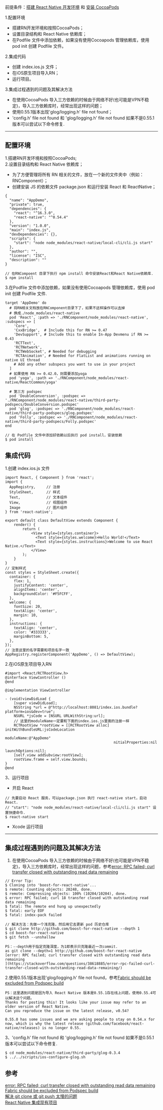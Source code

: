 前提条件：[搭建 React Native 开发环境](https://reactnative.cn/docs/0.51/getting-started.html#content) 和 [安装 CocoaPods ](https://blog.devtang.com/2014/05/25/use-cocoapod-to-manage-ios-lib-dependency/)

1.配置环境<br>
 * 搭建RN开发环境和按照CocoaPods；<br>
 * 设置目录结构和 React Native 依赖库；<br>
 * 在Podfile 文件中添加依赖，如果没有使用Cocoapods 管理依赖库，使用 pod init 创建 Podfile 文件。<br>
 
2.集成代码<br>
 * 创建 index.ios.js 文件；<br>
 * 在iOS原生项目导入RN；<br>
 * 运行项目。<br>

3.集成过程遇到的问题及其解决方法<br>
 * 在使用CocoaPods 导入三方依赖的时候由于网络不好(也可能是VPN不稳定)，导入三方依赖库时，经常出现这样的问题；<br>
 * 使用0.55.1版本出现'glog/logging.h' file not found；<br>
 * 'config.h' file not found 和 'glog/logging.h' file not found 如果不是0.55.1版本可以尝试以下命令修复.
----
配置环境
----
1.搭建RN开发环境和按照CocoaPods;<br>
2.设置目录结构和 React Native 依赖库；<br>
  * 为了方便管理将所有 RN 相关的文件，放在一个新的文件夹中（例如：RNComponent）；<br>
  * 创建安装 JS 的依赖文件 package.json 和运行安装 React 和 ReactNative；<br>
```
{
  "name": "AppDemo",
  "private": true,
  "dependencies": {
    "react": "^16.3.0",
    "react-native": "^0.54.4"
  },
  "version": "1.0.0",
  "main": "index.js",
  "devDependencies": {},
  "scripts": {
    "start": "node node_modules/react-native/local-cli/cli.js start"
  },
  "author": "",
  "license": "ISC",
  "description": ""
}
```
```
// 在RNCompoent 目录下执行 npm install 命令安装React和React Native依赖库.
$ npm install
```
3.在Podfile 文件中添加依赖，如果没有使用Cocoapods 管理依赖库，使用 pod init 创建 Podfile 文件.
```
target 'AppDemo' do
  # 将RN相关文档放在RNComponent目录下了，如果不这样操作可以去掉
  # 换成./node_modules/react-native
  pod 'React', :path => './RNComponent/node_modules/react-native', :subspecs => [
    'Core',
    'CxxBridge',  # Include this for RN >= 0.47
    'DevSupport', # Include this to enable In-App Devmenu if RN >= 0.43
    'RCTText',
    'RCTNetwork',
    'RCTWebSocket', # Needed for debugging
    'RCTAnimation', # Needed for FlatList and animations running on native UI thread
    # Add any other subspecs you want to use in your project
  ]
  # 如果使用 RN >= 0.42.0，则需要添加yoga
  pod 'yoga', :path => './RNComponent/node_modules/react-native/ReactCommon/yoga'

  # 第三方 podspec 
  pod 'DoubleConversion', :podspec => './RNComponent/node_modules/react-native/third-party-podspecs/DoubleConversion.podspec'
  pod 'glog', :podspec => './RNComponent/node_modules/react-native/third-party-podspecs/glog.podspec'
  pod 'Folly', :podspec => './RNComponent/node_modules/react-native/third-party-podspecs/Folly.podspec'
end
```
```
// 在 Podfile 文件中添加好依赖以后执行 pod install，安装依赖
$ pod install
```
集成代码
----
1.创建 index.ios.js 文件
```
import React, { Component } from 'react';
import {
  AppRegistry,     // 注册
  StyleSheet,      // 样式
  Text,            // 文本组件
  View,            // 视图组件
  Image            // 图片组件
} from 'react-native';

export default class DefaultView extends Component {
    render() {
        return (
            <View style={styles.container}>
              <Text style={styles.welcome}>Hello World!</Text>
              <Text style={styles.instructions}>Welcome to use React Native.</Text>
            </View>
        );
    }
}
// 定制样式
const styles = StyleSheet.create({
  container: {
    flex: 1,
    justifyContent: 'center',
    alignItems: 'center',
    backgroundColor: '#F5FCFF',
  },
  welcome: {
    fontSize: 20,
    textAlign: 'center',
    margin: 10,
  },
  instructions: {
    textAlign: 'center',
    color: '#333333',
    marginBottom: 5,
  },
});
// 注意这里的名字需要和项目名字一致
AppRegistry.registerComponent('AppDemo', () => DefaultView);
```
2.在iOS原生项目导入RN
```
#import <React/RCTRootView.h>
@interface ViewController ()
@end

@implementation ViewController

- (void)viewDidLoad {
    [super viewDidLoad];
    NSString *url = @"http://localhost:8081/index.ios.bundle?platform=ios&dev=true";
    NSURL *jsCode = [NSURL URLWithString:url];
    // 这里的moduleName一定要和下面的index.ios.js里面的注册一样
    RCTRootView *rootView = [[RCTRootView alloc] initWithBundleURL:jsCodeLocation
                                                        moduleName:@"AppDemo"
                                                  nitialProperties:nil
                                                     launchOptions:nil];
    [self.view addSubview:rootView];
    rootView.frame = self.view.bounds;
}
@end
```
3、运行项目
 * 开启 React
```
// 先要启动 React 服务，可以package.json 执行 react-native start，启动React.
// "start": "node node_modules/react-native/local-cli/cli.js start" 设置快捷命令.
$ react-native start
```
 * Xcode 运行项目

----
集成过程遇到的问题及其解决方法
----
1. 在使用CocoaPods 导入三方依赖的时候由于网络不好(也可能是VPN不稳定)，导入三方依赖库时，经常出现这样的问题，参考[error: RPC failed; curl transfer closed with outstanding read data remaining
](https://stackoverflow.com/questions/38618885/error-rpc-failed-curl-transfer-closed-with-outstanding-read-data-remaining/)<br> 
```
// Error Tip:
$ Cloning into 'boost-for-react-native'...
$ remote: Counting objects: 20248, done.
$ remote: Compressing objects: 100% (10204/10204), done.
$ error: RPC failed; curl 18 transfer closed with outstanding read data remaining 
$ fatal: The remote end hung up unexpectedly
$ fatal: early EOF
$ fatal: index-pack failed

// 解决方法：先做一个浅克隆，然后用它去更新 pod 历史仓库
$ git clone http://github.com/boost-for-react-native --depth 1
$ cd boost-for-react-native
$ git fetch --unshallow

PS：--depth用于指定克隆深度，为1即表示只克隆最近一次commit.
as git clone --depth=1 http://github.com/boost-for-react-native 
[error: RPC failed; curl transfer closed with outstanding read data remaining
](https://stackoverflow.com/questions/38618885/error-rpc-failed-curl-transfer-closed-with-outstanding-read-data-remaining/) 
```
2.使用0.55.1版本出现'glog/logging.h' file not found，参考[Fabric should be excluded from Podspec build](https://github.com/facebook/react-native/issues/18683)<br>
```
PS：这里遇到问题是因为导入 React Native 版本是0.55.1存在线上问题，使用0.55.4可以解决这个问题。
Thanks for posting this! It looks like your issue may refer to an older version of React Native. 
Can you reproduce the issue on the latest release, v0.54?

0.55.0 has some issues and we are asking people to stay on 0.54.x for now, which is why the latest release (github.com/facebook/react-native/releases) is no longer 0.55.
```
3、'config.h' file not found 和 'glog/logging.h' file not found 如果不是0.55.1版本可以尝试以下命令修复.
```
$ cd node_modules/react-native/third-party/glog-0.3.4
$ ../../scripts/ios-configure-glog.sh 
```
参考
----
[error: RPC failed; curl transfer closed with outstanding read data remaining
](https://stackoverflow.com/questions/38618885/error-rpc-failed-curl-transfer-closed-with-outstanding-read-data-remaining/)<br> 
[Fabric should be excluded from Podspec build](https://github.com/facebook/react-native/issues/18683)<br>
[解决 git clone 或 git push 太慢的问题](https://blog.minhow.com/2017/03/19/tool/git-slow-solve/)<br>
[React Native 集成现有项目](http://facebook.github.io/react-native/docs/integration-with-existing-apps.html#2-install-javascript-dependencies)

